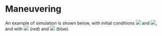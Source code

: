 # Maneuvering

An example of simulation is shown below, with initial conditions <img src="https://render.githubusercontent.com/render/math?math=\varphi(0) = -\pi/12"> and <img src="https://render.githubusercontent.com/render/math?math=\dot{\varphi}(0) = 0">, and with <img src="https://render.githubusercontent.com/render/math?math=k = 0.63"> (red) and <img src="https://render.githubusercontent.com/render/math?math=k = 0.75"> (blue).
